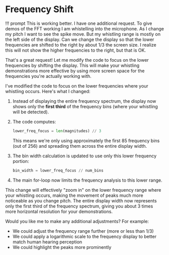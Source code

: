 # Frequency Shift

!!! prompt
    This is working better.  I have one additional request.  To give demos of the FFT working I am whistelling into the microphone.  As I change my pitch I want to see the spike move.  But my whistling range is mostly on the left side of the display.  Can we change the display so that the lower frequencies are shifted to the right by about 1/3 the screen size.  I realize this will not show the higher frequencies to the right, but that is OK.

That's a great request! Let me modify the code to focus on the lower frequencies by shifting the display. This will make your whistling demonstrations more effective by using more screen space for the frequencies you're actually working with.

I've modified the code to focus on the lower frequencies where your whistling occurs. Here's what I changed:

1. Instead of displaying the entire frequency spectrum, the display now shows only the **first third** of the frequency bins (where your whistling will be detected).

2. The code computes:
   ```python
   lower_freq_focus = len(magnitudes) // 3
   ```
   This means we're only using approximately the first 85 frequency bins (out of 256) and spreading them across the entire display width.

3. The bin width calculation is updated to use only this lower frequency portion:
   ```python
   bin_width = lower_freq_focus // num_bins
   ```

4. The main for-loop now limits the frequency analysis to this lower range.

This change will effectively "zoom in" on the lower frequency range where your whistling occurs, making the movement of peaks much more noticeable as you change pitch. The entire display width now represents only the first third of the frequency spectrum, giving you about 3 times more horizontal resolution for your demonstrations.

Would you like me to make any additional adjustments? For example:
- We could adjust the frequency range further (more or less than 1/3)
- We could apply a logarithmic scale to the frequency display to better match human hearing perception
- We could highlight the peaks more prominently
